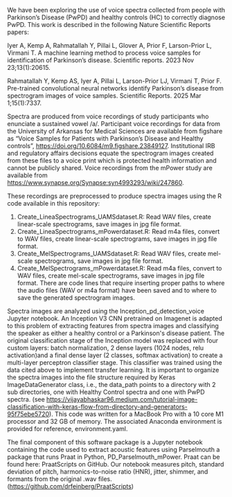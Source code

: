 We have been exploring the use of voice spectra collected from people with Parkinson’s Disease (PwPD) and healthy controls (HC) to correctly diagnose PwPD.  This work is described in the following Nature Scientific Reports papers:

Iyer A, Kemp A, Rahmatallah Y, Pillai L, Glover A, Prior F, Larson-Prior L, Virmani T. A machine learning method to process voice samples for identification of Parkinson’s disease. Scientific reports. 2023 Nov 23;13(1):20615.

Rahmatallah Y, Kemp AS, Iyer A, Pillai L, Larson-Prior LJ, Virmani T, Prior F. Pre-trained convolutional neural networks identify Parkinson’s disease from spectrogram images of voice samples. Scientific Reports. 2025 Mar 1;15(1):7337.

Spectra are produced from voice recordings of study participants who enunciate a sustained vowel /a/. Participant voice recordings for data from the University of Arkansas for Medical Sciences are available from figshare as “Voice Samples for Patients with Parkinson’s Disease and Healthy controls”, https://doi.org/10.6084/m9.figshare.23849127. Institutional IRB and regulatory affairs decisions equate the spectrogram images created from these files to a voice print which is protected health information and cannot be publicly shared.  Voice recordings from the mPower study are available from https://www.synapse.org/Synapse:syn4993293/wiki/247860.

These recordings are preprocessed to produce spectra images using the R code available in this repository:
1.	Create_LineaSpectrograms_UAMSdataset.R: Read WAV files, create linear-scale spectrograms, save images in jpg file format.
2.	Create_LineaSpectrograms_mPowerdataset.R: Read m4a files, convert to WAV files, create linear-scale spectrograms, save images in jpg file format.
3.	Create_MelSpectrograms_UAMSdataset.R: Read WAV files, create mel-scale spectrograms, save images in jpg file format.
4.	Create_MelSpectrograms_mPowerdataset.R: Read m4a files, convert to WAV files, create mel-scale spectrograms, save images in jpg file format.
There are code lines that require inserting proper paths to where the audio files (WAV or m4a format) have been saved and to where to save the generated spectrogram images. 
 
Spectra images are analyzed using the Inception_pd_detection_voice Jupyter notebook.  An Inception V3 CNN pretrained on Imagenet is adapted to this problem of extracting features from spectra images and classifying the speaker as either a healthy control or a Parkinson's disease patient. The original classification stage of the Inception model was replaced with four custom layers: batch normalization, 2 dense layers (1024 nodes, relu activation)and a final dense layer (2 classes, softmax activation) to create a multi-layer perceptron classifier stage. This classifier was trained using the data cited above to implement transfer learning. It is important to organize the spectra images into the file structure required by Keras ImageDataGenerator class, i.e., the data_path points to a directory with 2 sub directories, one with Healthy Control spectra and one with PwPD spectra. (see https://vijayabhaskar96.medium.com/tutorial-image-classification-with-keras-flow-from-directory-and-generators-95f75ebe5720). This code was written for a MacBook Pro with a 10 core M1 processor and 32 GB of memory. The associated Anaconda environment is provided for reference, environment.yaml.
 
The final component of this software package is a Jupyter notebook containing the code used to extract acoustic features using Parselmouth a package that runs Praat in Python, PD_Parselmouth_mPower. Praat can be found here:  PraatScripts on GitHub.  Our notebook measures pitch, standard deviation of pitch, harmonics-to-noise ratio (HNR), jitter, shimmer, and formants from the original .wav files. 
(https://github.com/drfeinberg/PraatScripts)
